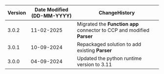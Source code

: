  **Version** | **Date Modified (DD-MM-YYYY)**| **ChangeHistory**                                                                         |
|------------|-------------------------------|-------------------------------------------------------------------------------------------|
| 3.0.2      | 11-02-2025                    | Migrated the **Function app** connector to CCP and modified **Parser**                                               |
| 3.0.1      | 10-09-2024                    | Repackaged solution to add existing **Parser**                                               |
| 3.0.0      | 04-09-2024                    | Updated the python runtime version to 3.11                                                |